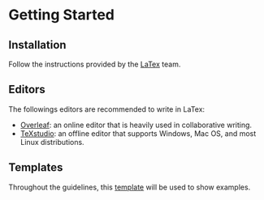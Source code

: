 # Getting Started

## Installation

Follow the instructions provided by the [LaTex](https://www.latex-project.org) team.

## Editors

The followings editors are recommended to write in LaTex:

* [Overleaf](https://www.overleaf.com): an online editor that is heavily used in collaborative writing.
* [TeXstudio](https://www.texstudio.org): an offline editor that supports Windows, Mac OS, and most Linux distributions.

## Templates

Throughout the guidelines, this [template](https://www.overleaf.com/read/xqgmwyqbqxbz) will be used to show examples.

